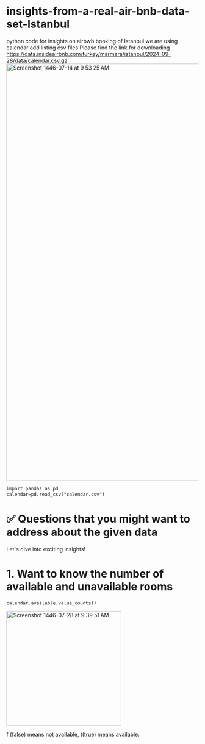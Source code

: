# insights-from-a-real-air-bnb-data-set-Istanbul
python code for insights on airbwb booking of Istanbul we are using calendar add listing csv files
Please find the link for downloading
https://data.insideairbnb.com/turkey/marmara/istanbul/2024-09-28/data/calendar.csv.gz
<img width="1094" alt="Screenshot 1446-07-14 at 9 53 25 AM" src="https://github.com/user-attachments/assets/6717219e-7185-4ccf-8f4e-79ecb498217c" />


```diff
import pandas as pd
calendar=pd.read_csv("calendar.csv")
```

# ✅ Questions that you might want to address about the given data

Let`s dive into exciting insights!

# 1. Want to know the number of available and unavailable rooms

```diff
calendar.available.value_counts()
```

<img width="301" alt="Screenshot 1446-07-28 at 9 39 51 AM" src="https://github.com/user-attachments/assets/74006dba-f4c9-4c2c-b0b7-11c002ae4bc7" />

f (false) means not available, t(true) means available.
